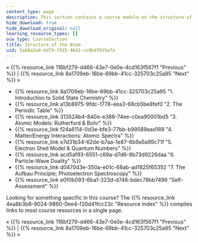 ```yaml
---
content_type: page
description: This section contains a course module on the structure of the atom.
hide_download: true
hide_download_original: null
learning_resource_types: []
ocw_type: CourseSection
title: Structure of the Atom
uid: 5a68a2e8-4d79-7915-46d1-ce9bdf015e7a
---
```


« {{% resource_link 116bf279-d466-43e7-0e0e-4cd163f567f1 "Previous" %}} | {{% resource_link 8a1709eb-16be-69bb-41cc-325703c25a95 "Next" %}} »

*   {{% resource_link 8a1709eb-16be-69bb-41cc-325703c25a95 "1\. Introduction to Solid State Chemistry" %}}
*   {{% resource_link a13b8975-9fdc-1778-eea3-68cb5be8fef0 "2\. The Periodic Table" %}}
*   {{% resource_link 313524b4-840e-e388-74ee-c0ea90001bd5 "3\. Atomic Models: Rutherford & Bohr" %}}
*   {{% resource_link f24a8114-0d3e-bfe3-77bb-b99589aad189 "4\. Matter/Energy Interactions: Atomic Spectra" %}}
*   {{% resource_link e7d31b34-62de-b7aa-1e87-6b9a5a99c71f "5\. Electron Shell Model & Quantum Numbers" %}}
*   {{% resource_link acd5af93-6551-c69a-d7d6-8b73d9226daa "6\. Particle-Wave Duality" %}}
*   {{% resource_link d0470d3e-350a-e01c-66ab-ad1825f65352 "7\. The Aufbau Principle; Photoelectron Spectroscopy" %}}
*   {{% resource_link e0f0b093-6ba1-323d-d748-bdec78bb7499 "Self-Assessment" %}}

Looking for something specific in this course? The {{% resource_link 4ea8b3b8-9024-9860-0ee4-f20d41fcc23c "Resource Index" %}} compiles links to most course resources in a single page.

« {{% resource_link 116bf279-d466-43e7-0e0e-4cd163f567f1 "Previous" %}} | {{% resource_link 8a1709eb-16be-69bb-41cc-325703c25a95 "Next" %}} »